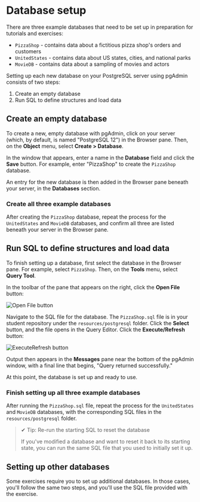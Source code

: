 # Database setup

There are three example databases that need to be set up in preparation for tutorials and exercises:

-   `PizzaShop` - contains data about a fictitious pizza shop's orders and customers
-   `UnitedStates` - contains data about US states, cities, and national parks
-   `MovieDB` - contains data about a sampling of movies and actors

Setting up each new database on your PostgreSQL server using pgAdmin consists of two steps:

1.  Create an empty database
2.  Run SQL to define structures and load data

## Create an empty database

To create a new, empty database with pgAdmin, click on your server (which, by default, is named "PostgreSQL 12") in the Browser pane. Then, on the **Object** menu, select **Create > Database**.

In the window that appears, enter a name in the **Database** field and click the **Save** button. For example, enter "PizzaShop" to create the `PizzaShop` database.

An entry for the new database is then added in the Browser pane beneath your server, in the **Databases** section.

### Create all three example databases

After creating the `PizzaShop` database, repeat the process for the `UnitedStates` and `MovieDB` databases, and confirm all three are listed beneath your server in the Browser pane.

## Run SQL to define structures and load data

To finish setting up a database, first select the database in the Browser pane. For example, select `PizzaShop`. Then, on the **Tools** menu, select **Query Tool**.

In the toolbar of the pane that appears on the right, click the **Open File** button:

![Open File button](https://user-images.githubusercontent.com/94882786/164780453-640e0b35-c7e5-4e28-bd06-59b4ce54e688.png)

Navigate to the SQL file for the database. The `PizzaShop.sql` file is in your student repository under the `resources/postgresql` folder. Click the **Select** button, and the file opens in the Query Editor. Click the **Execute/Refresh** button:

![ExecuteRefresh button](https://user-images.githubusercontent.com/94882786/164780576-f4838b04-ea19-457a-aa91-4b1fcc19deab.png)

Output then appears in the **Messages** pane near the bottom of the pgAdmin window, with a final line that begins, "Query returned successfully."

At this point, the database is set up and ready to use.

### Finish setting up all three example databases

After running the `PizzaShop.sql` file, repeat the process for the `UnitedStates` and `MovieDB` databases, with the corresponding SQL files in the `resources/postgresql` folder.

>✔ Tip: Re-run the starting SQL to reset the database
>
>If you've modified a database and want to reset it back to its starting state, you can run the same SQL file that you used to initially set it up.

## Setting up other databases

Some exercises require you to set up additional databases. In those cases, you'll follow the same two steps, and you'll use the SQL file provided with the exercise.
